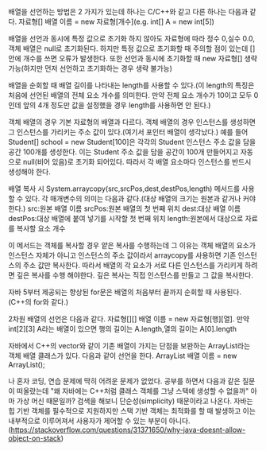 배열을 선언하는 방법은 2 가지가 있는데 하나는 C/C++와 같고 다른 하나는 다음과 같다.
자료형[] 배열 이름 = new 자료형[개수](e.g. int[] A = new int[5])

배열을 선언과 동시에 특정 값으로 초기화 하지 않아도 자료형에 따라 정수 0,실수 0.0,객체 배열은 null로 초기화된다. 하지만 특정 값으로 초기화할 때 주의할 점이 있는데 []안에 개수를 쓰면 오류가 발생한다. 또한 선언과 동시에 초기화할 때 new 자료형[] 생략 가능(하지만 먼저 선언하고 초기화하는 경우 생략 불가능)

배열을 순회할 때 배열 길이를 나타내는 length를 사용할 수 있다.(이 length의 특징은 처음에 선언된 배열의 전체 요소 개수를 의미한다. 만약 전체 요소 개수가 10이고 모두 0인데 앞의 4개 정도만 값을 설정했을 경우 length를 사용하면 안 된다.)

객체 배열의 경우 기본 자료형의 배열과 다르다. 객체 배열의 경우 인스턴스를 생성하면 그 인스턴스를 가리키는 주소 값이 있다.(여기서 포인터 배열이 생각났다.) 예를 들어 Student[] school = new Student[100]은 각각의 Student 인스턴스 주소 값을 담을 공간 100개를 생성한다. 이는 Student 주소 값을 담을 공간이 100개 만들어지고 자동으로 null(비어 있음)로 초기화 되어있다. 따라서 각 배열 요소마다 인스턴스를 반드시 생성해야 한다.

배열 복사 시 System.arraycopy(src,srcPos,dest,destPos,length) 메서드를 사용할 수 있다. 각 매개변수의 의미는 다음과 같다.(대상 배열의 크기는 원본과 같거나 커야한다.)
src:원본 배열 이름
srcPos:원본 배열의 첫 번째 위치
dest:대상 배열 이름 
destPos:대상 배열에 붙여 넣기를 시작할 첫 번째 위치
length:원본에서 대상으로 자료를 복사할 요소 개수

이 메서드는 객체를 복사할 경우 얕은 복사를 수행하는데 그 이유는 객체 배열의 요소가 인스턴스 자체가 아니고 인스턴스의 주소 값이라서 arraycopy를 사용하면 기존 인스턴스의 주소 값만 복사한다. 따라서 배열의 각 요소가 서로 다른 인스턴스를 가리키게 하려면 깊은 복사를 수행 해야한다. 깊은 복사는 직접 인스턴스를 만들고 그 값을 복사한다.

자바 5부터 제공되는 향상된 for문은 배열의 처음부터 끝까지 순회할 때 사용된다.(C++의 for와 같다.)

2차원 배열의 선언은 다음과 같다. 자료형[][] 배열 이름 = new 자료형[행][열]. 만약 int[2][3] A라는 배열이 있으면 행의 길이는 A.length,열의 길이는 A[0].length

자바에서 C++의 vector와 같이 기존 배열이 가지는 단점을 보완하는 ArrayList라는 객체 배열 클래스가 있다. 다음과 같이 선언을 한다. ArrayList<E> 배열 이름 = new ArrayList<E>();

나 혼자 코딩, 연습 문제에 딱히 어려운 문제가 없었다. 공부를 하면서 다음과 같은 질문이 떠올랐는데 "왜 자바에는 C++처럼 클래스 객체를 그냥 스택에 생성할 수 없을까" 아마 가상 머신 때문일까? 검색을 해보니 단순성(simplicity) 때문이라고 나온다. 자바는 힙 기반 객체를 필수적으로 지원하지만 스택 기반 객체는 최적화를 할 때 발생하고 이는 내부적으로 이루어져서 사용자가 제어할 수 있는 부분이 아니다.(https://stackoverflow.com/questions/31371650/why-java-doesnt-allow-object-on-stack)
